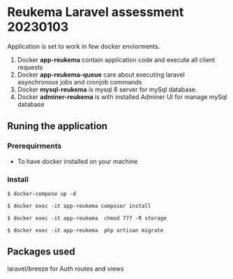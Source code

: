 # Reukema Laravel assessment 20230103

Application is set to work in few docker enviorments.
1.  Docker **app-reukema** contain application code and execute all client requests
2.  Docker **app-reukema-queue** care about executing laravel asynchronous jobs and cronjob commands
3.  Docker **mysql-reukema** is mysql 8 server for mySql database.
4.  Docker **adminer-reukema** is with installed Adminer UI for manage mySql database

## Runing the application

### Prerequirments

- To have docker installed on your machine

### Install
```
$ docker-compose up -d
```
```
$ docker exec -it app-reukema composer install
```
```
$ docker exec -it app-reukema  chmod 777 -R storage
```
```
$ docker exec -it app-reukema  php artisan migrate
```

## Packages used

laravel/breeze for Auth routes and views 